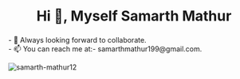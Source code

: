 <h1 align="center">Hi 👋, Myself Samarth Mathur</h1>
<h3 align="center"></h3>
- 🤝 Always looking forward to collaborate.<br>
- 📫 You can reach me at:- samarthmathur199@gmail.com.

<!--<h3 align="left">Connect with me:</h3>-->
<p align="left">
</p>

<!--<h3 align="left">Languages and Tools:</h3>
<p align="left"> <a href="https://www.mysql.com/" target="_blank" rel="noreferrer"> <img src="https://raw.githubusercontent.com/devicons/devicon/master/icons/mysql/mysql-original-wordmark.svg" alt="mysql" width="40" height="40"/> </a> </p> -->

<p><img align="center" src="https://github-readme-stats.vercel.app/api/top-langs?username=samarth-mathur12&show_icons=true&locale=en&layout=compact" alt="samarth-mathur12" /></p>

